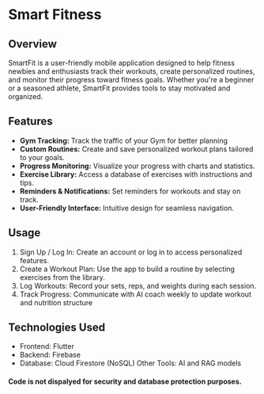 # Smart Fitness

## Overview
SmartFit is a user-friendly mobile application designed to help fitness newbies and enthusiasts track their workouts, create personalized routines, and monitor their progress toward fitness goals. Whether you're a beginner or a seasoned athlete, SmartFit provides tools to stay motivated and organized.

## Features
* **Gym Tracking:** Track the traffic of your Gym for better planning
* **Custom Routines:** Create and save personalized workout plans tailored to your goals.
* **Progress Monitoring:** Visualize your progress with charts and statistics.
* **Exercise Library:** Access a database of exercises with instructions and tips.
* **Reminders & Notifications:** Set reminders for workouts and stay on track.
* **User-Friendly Interface:** Intuitive design for seamless navigation.

## Usage
1. Sign Up / Log In: Create an account or log in to access personalized features.
2. Create a Workout Plan: Use the app to build a routine by selecting exercises from the library.
3. Log Workouts: Record your sets, reps, and weights during each session.
4. Track Progress: Communicate with AI coach weekly to update workout and nutrition structure

## Technologies Used
* Frontend: Flutter
* Backend: Firebase
* Database: Cloud Firestore (NoSQL)
Other Tools: AI and RAG models 

#### Code is not dispalyed for security and database protection purposes.
